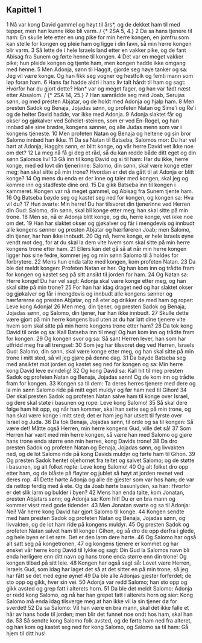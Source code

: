 ## Kapittel 1

1 Nå var kong David gammel og høyt til års*, og de dekket ham til med tepper, men han kunne ikke bli varm. / {* 2SA 5, 4.}
2 Da sa hans tjenere til ham: En skulle lete etter en ung pike for min herre kongen, en jomfru som kan stelle for kongen og pleie ham og ligge i din favn, så min herre kongen blir varm.
3 Så lette de i hele Israels land etter en vakker pike, og de fant Abisag fra Sunem og førte henne til kongen.
4 Det var en meget vakker pike; hun pleide kongen og tjente ham, men kongen hadde ikke omgang med henne.
5 Men Adonja, sønn til Haggit, gjorde seg høye tanker og sa: Jeg vil være konge. Og han fikk seg vogner og hestfolk og femti mann som løp foran ham.
6 Hans far hadde aldri i hans liv talt hårdt til ham og sagt: Hvorfor har du gjort dette? Han* var og meget fager, og han var født næst etter Absalom. / {* 2SA 14, 25.}
7 Han samrådde seg med Joab, Serujas sønn, og med presten Abjatar, og de holdt med Adonja og hjalp ham.
8 Men presten Sadok og Benaja, Jojadas sønn, og profeten Natan og Sime'i og Re'i og de helter David hadde, var ikke med Adonja.
9 Adonja slaktet får og okser og gjøkalver ved Sohelet-steinen, som er ved En-Rogel, og han innbød alle sine brødre, kongens sønner, og alle Judas menn som var i kongens tjeneste.
10 Men profeten Natan og Benaja og heltene og sin bror Salomo innbød han ikke.
11 Da sa Natan til Batseba, Salomos mor: Du har vel hørt at Adonja, Haggits sønn, er blitt konge, og vår herre David vet ikke noe om det?
12 La meg nå få gi deg et råd, så du kan redde både ditt eget og din sønn Salomos liv!
13 Gå inn til kong David og si til ham: Har du ikke, herre konge, med ed lovt din tjenerinne: Salomo, din sønn, skal være konge etter meg; han skal sitte på min trone? Hvordan er det da gått til at Adonja er blitt konge?
14 Og mens du enda er der inne og taler med kongen, skal jeg og komme inn og stadfeste dine ord.
15 Da gikk Batseba inn til kongen i kammeret. Kongen var nå meget gammel, og Abisag fra Sunem tjente ham.
16 Og Batseba bøyde seg og kastet seg ned for kongen, og kongen sa: Hva vil du?
17 Hun svarte: Min herre! Du har tilsvoret din tjenerinne ved Herren din Gud: Salomo, din sønn, skal bli konge etter meg; han skal sitte på min trone.
18 Men se, nå er Adonja blitt konge, og du, herre konge, vet ikke noe om det.
19 Han har slaktet okser og gjøkalver og får i mengdevis og innbudt alle kongens sønner og presten Abjatar og hærføreren Joab; men Salomo, din tjener, har han ikke innbudt.
20 Og nå, herre konge, er hele Israels øyne vendt mot deg, for at du skal la dem vite hvem som skal sitte på min herre kongens trone etter ham.
21 Ellers kan det gå så at når min herre kongen ligger hos sine fedre, kommer jeg og min sønn Salomo til å holdes for forbrytere.
22 Mens hun enda talte med kongen, kom profeten Natan.
23 Da ble det meldt kongen: Profeten Natan er her. Og han kom inn og trådte fram for kongen og kastet seg på sitt ansikt til jorden for ham.
24 Og Natan sa: Herre konge! Du har vel sagt: Adonja skal være konge etter meg, og han skal sitte på min trone?
25 For han har idag draget ned og har slaktet okser og gjøkalver og får i mengdevis og innbudt alle kongens sønner og hærførerne og presten Abjatar, og nå eter og drikker de med ham og roper: Leve kong Adonja!
26 Men meg, din tjener, og presten Sadok og Benaja, Jojadas sønn, og Salomo, din tjener, har han ikke innbudt.
27 Skulle dette være gjort på min herre kongens bud uten at du har latt dine tjenere vite hvem som skal sitte på min herre kongens trone etter ham?
28 Da tok kong David til orde og sa: Kall Batseba inn til meg! Og hun kom inn og trådte fram for kongen.
29 Og kongen svor og sa: Så sant Herren lever, han som har utfridd meg fra all trengsel:
30 Som jeg har tilsvoret deg ved Herren, Israels Gud: Salomo, din sønn, skal være konge etter meg, og han skal sitte på min trone i mitt sted, så vil jeg gjøre på denne dag.
31 Da bøyde Batseba seg med ansiktet mot jorden og kastet seg ned for kongen og sa: Min herre kong David leve evindelig!
32 Og kong David sa: Kall hit til meg presten Sadok og profeten Natan og Benaja, Jojadas sønn! Og de kom inn og trådte fram for kongen.
33 Kongen sa til dem: Ta deres herres tjenere med dere og la min sønn Salomo ride på mitt eget muldyr og før ham ned til Gihon!
34 Der skal presten Sadok og profeten Natan salve ham til konge over Israel, og dere skal støte i basunen og rope: Leve kong Salomo!
35 Så skal dere følge ham hit opp, og når han kommer, skal han sette seg på min trone, og han skal være konge i mitt sted; det er ham jeg har utsett til fyrste over Israel og Juda.
36 Da tok Benaja, Jojadas sønn, til orde og sa til kongen: Så være det! Måtte også Herren, min herre kongens Gud, ville det så!
37 Som Herren har vært med min herre kongen, så være han med Salomo og gjøre hans trone enda større enn min herres, kong Davids trone!
38 Da dro presten Sadok og profeten Natan og Benaja, Jojadas sønn, og livvakten ned, og de lot Salomo ride på kong Davids muldyr og førte ham til Gihon.
39 Og presten Sadok hentet oljehornet fra teltet og salvet Salomo; og de støtte i basunen, og alt folket ropte: Leve kong Salomo!
40 Og alt folket dro opp etter ham, og de blåste på fløyter og jublet så høyt at jorden revnet ved deres rop.
41 Dette hørte Adonja og alle de gjester som var hos ham; de var da nettop ferdig med å ete. Og da Joab hørte basunlyden, sa han: Hvorfor er det slik larm og bulder i byen?
42 Mens han enda talte, kom Jonatan, presten Abjatars sønn; og Adonja sa: Kom hit! Du er en bra mann og kommer visst med gode tidender.
43 Men Jonatan svarte og sa til Adonja: Nei! Vår herre kong David har gjort Salomo til konge.
44 Kongen sendte med ham presten Sadok og profeten Natan og Benaja, Jojadas sønn, og livvakten, og de lot ham ride på kongens muldyr.
45 Og presten Sadok og profeten Natan salvet ham til konge i Gihon, og så dro de opp derfra i glede, og hele byen er i et røre. Det er den larm dere hørte.
46 Og Salomo har også alt satt seg på kongetronen,
47 og kongens tjenere er kommet og har ønsket vår herre kong David til lykke og sagt: Din Gud la Salomos navn bli enda herligere enn ditt navn og hans trone enda større enn din trone! Og kongen tilbad på sitt leie.
48 Kongen har også sagt så: Lovet være Herren, Israels Gud, som idag har laget det så at det sitter en på min trone, så jeg har fått se det med egne øyne!
49 Da ble alle Adonjas gjester forferdet; de sto opp og gikk, hver sin vei.
50 Adonja var redd Salomo; han sto opp og gikk avsted og grep fatt i alterets horn.
51 Da ble det meldt Salomo: Adonja er redd kong Salomo, og nå har han grepet fatt i alterets horn og sier: Kong Salomo må enda idag tilsverge meg at han ikke vil la sin tjener dø for sverdet!
52 Da sa Salomo: Vil han være en bra mann, skal det ikke falle et hår av hans hode til jorden; men blir det funnet noe ondt hos ham, skal han dø.
53 Så sendte kong Salomo folk avsted, og de førte ham ned fra alteret, og han kom og kastet seg ned for kong Salomo, og Salomo sa til ham: Gå hjem til ditt hus!
